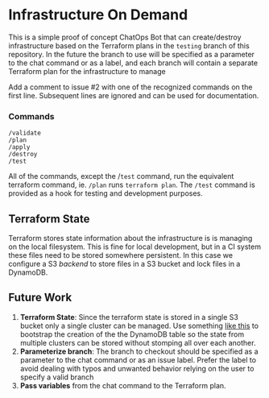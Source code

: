 # Infrastructure On Demand
This is a simple proof of concept ChatOps Bot that can create/destroy infrastructure based on the Terraform plans in the `testing` branch of this repository.  In the future the branch to use will be specified as a parameter to the chat command or as a label, and each branch will contain a separate Terraform plan for the infrastructure to manage

Add a comment to issue #2 with one of the recognized commands on the first line.  Subsequent lines are ignored and can be used for documentation.

### Commands

```
/validate
/plan
/apply
/destroy
/test
```

All of the commands, except the /`test` command, run the equivalent terraform command, ie. `/plan` runs `terraform plan`.  The `/test` command is provided as a hook for testing and development purposes.

## Terraform State

Terraform stores state information about the infrastructure is is managing on the local filesystem.  This is fine for local development, but in a CI system these files need to be stored somewhere persistent.  In this case we configure a S3 *backend* to store files in a S3 bucket and lock files in a DynamoDB.

## Future Work

1. **Terraform State**: Since the terraform state is stored in a single S3 bucket only a single cluster can be managed.  Use something [like this](https://github.com/KyMidd/Terraform_CI-CD_Bootstrap) to bootstrap the creation of the the DynamoDB table so the state from multiple clusters can be stored without stomping all over each another.
2. **Parameterize branch**: The branch to checkout should be specified as a parameter to the chat command or as an issue label.  Prefer the label to avoid dealing with typos and unwanted behavior relying on the user to specify a valid branch
3. **Pass variables** from the chat command to the Terraform plan.



